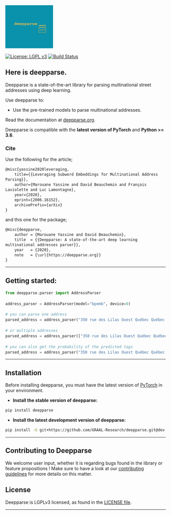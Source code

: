 <img src="https://raw.githubusercontent.com/GRAAL-Research/deepparse/master/docs/source/_static/logos/logo.png" width="150" height="135"/>

[![License: LGPL v3](https://img.shields.io/badge/License-LGPL%20v3-blue.svg)](http://www.gnu.org/licenses/lgpl-3.0)
[![Build Status](https://travis-ci.com/GRAAL-Research/deepparse.svg?token=Zv4ryhyUzUhyJBqsdjui&branch=master)](https://travis-ci.com/GRAAL-Research/deepparse)

## Here is deepparse.

Deepparse is a state-of-the-art library for parsing multinational street addresses using deep learning.

Use deepparse to:
- Use the pre-trained models to parse multinational addresses.

Read the documentation at [deepparse.org](https://deepparse.org).

Deepparse is compatible with  the __latest version of PyTorch__ and  __Python >= 3.6__.

### Cite
Use the following for the article;
```
@misc{yassine2020leveraging,
    title={{Leveraging Subword Embeddings for Multinational Address Parsing}},
    author={Marouane Yassine and David Beauchemin and François Laviolette and Luc Lamontagne},
    year={2020},
    eprint={2006.16152},
    archivePrefix={arXiv}
}
```

and this one for the package;

```
@misc{deepparse,
    author = {Marouane Yassine and David Beauchemin},
    title  = {{Deepparse: A state-of-the-art deep learning multinational addresses parser}},
    year   = {2020},
    note   = {\url{https://deepparse.org}}
}
```


------------------

## Getting started: 

```python
from deepparse.parser import AddressParser

address_parser = AddressParser(model="bpemb", device=0)

# you can parse one address
parsed_address = address_parser("350 rue des Lilas Ouest Québec Québec G1L 1B6")

# or multiple addresses
parsed_address = address_parser(["350 rue des Lilas Ouest Québec Québec G1L 1B6", "350 rue des Lilas Ouest Québec Québec G1L 1B6"])

# you can also get the probability of the predicted tags
parsed_address = address_parser("350 rue des Lilas Ouest Québec Québec G1L 1B6", with_prob=True)
```

------------------

## Installation

Before installing deepparse, you must have the latest version of [PyTorch](https://pytorch.org/) in your environment.

- **Install the stable version of deepparse:**

```sh
pip install deepparse
```

- **Install the latest development version of deepparse:**

```sh
pip install -U git+https://github.com/GRAAL-Research/deepparse.git@dev
```

------------------

## Contributing to Deepparse

We welcome user input, whether it is regarding bugs found in the library or feature propositions ! Make sure to have a look at our [contributing guidelines](https://github.com/GRAAL-Research/deepparse/blob/master/CONTRIBUTING.md) for more details on this matter.

## License

Deepparse is LGPLv3 licensed, as found in the [LICENSE file](https://github.com/GRAAL-Research/deepparse/blob/master/LICENSE).

------------------
